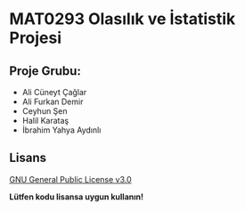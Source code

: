# MAT0293 Olasılık ve İstatistik Projesi

## Proje Grubu:

* Ali Cüneyt Çağlar
* Ali Furkan Demir
* Ceyhun Şen
* Halil Karataş
* İbrahim Yahya Aydınlı

## Lisans
[GNU General Public License v3.0](LICENSE)  

**Lütfen kodu lisansa uygun kullanın!**
